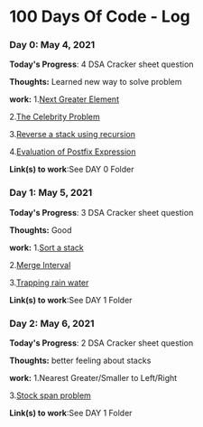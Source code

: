 # 100 Days Of Code - Log

### Day 0: May 4, 2021 

**Today's Progress**: 4 DSA Cracker sheet question

**Thoughts:** Learned new way to solve problem

**work:**
1.[Next Greater Element](https://practice.geeksforgeeks.org/problems/next-larger-element-1587115620/1)

2.[The Celebrity Problem](https://practice.geeksforgeeks.org/problems/the-celebrity-problem/1)

3.[Reverse a stack using recursion](https://www.geeksforgeeks.org/reverse-a-stack-using-recursion/)

4.[Evaluation of Postfix Expression](https://practice.geeksforgeeks.org/problems/evaluation-of-postfix-expression1735/1)

 **Link(s) to work**:See DAY 0 Folder

 ### Day 1: May 5, 2021 

**Today's Progress**: 3 DSA Cracker sheet question

**Thoughts:** Good

**work:**
1.[Sort a stack](https://practice.geeksforgeeks.org/problems/sort-a-stack/1)

2.[Merge Interval](https://leetcode.com/problems/merge-intervals/submissions/)

3.[Trapping rain water](https://practice.geeksforgeeks.org/problems/trapping-rain-water-1587115621/1)

 **Link(s) to work**:See DAY 1 Folder
 ### Day 2: May 6, 2021 

**Today's Progress**: 2 DSA Cracker sheet question

**Thoughts:** better feeling about stacks

**work:**
1.Nearest Greater/Smaller to Left/Right

3.[Stock span problem ](https://practice.geeksforgeeks.org/problems/stock-span-problem-1587115621/1#)

 **Link(s) to work**:See DAY 1 Folder